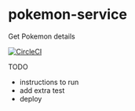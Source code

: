 # pokemon-service
Get Pokemon details

[![CircleCI](https://dl.circleci.com/status-badge/img/gh/FreddyTaelo/pokemon-service/tree/main.svg?style=svg)](https://circleci.com/gh/FreddyTaelo/pokemon-service/tree/main)

TODO

- instructions to run
- add extra test
- deploy